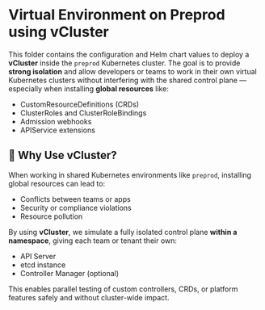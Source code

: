 # Virtual Environment on Preprod using vCluster

This folder contains the configuration and Helm chart values to deploy a **vCluster** inside the `preprod` Kubernetes cluster. The goal is to provide **strong isolation** and allow developers or teams to work in their own virtual Kubernetes clusters without interfering with the shared control plane — especially when installing **global resources** like:

- CustomResourceDefinitions (CRDs)
- ClusterRoles and ClusterRoleBindings
- Admission webhooks
- APIService extensions

## 📌 Why Use vCluster?

When working in shared Kubernetes environments like `preprod`, installing global resources can lead to:

- Conflicts between teams or apps
- Security or compliance violations
- Resource pollution

By using **vCluster**, we simulate a fully isolated control plane **within a namespace**, giving each team or tenant their own:

- API Server
- etcd instance
- Controller Manager (optional)

This enables parallel testing of custom controllers, CRDs, or platform features safely and without cluster-wide impact.
